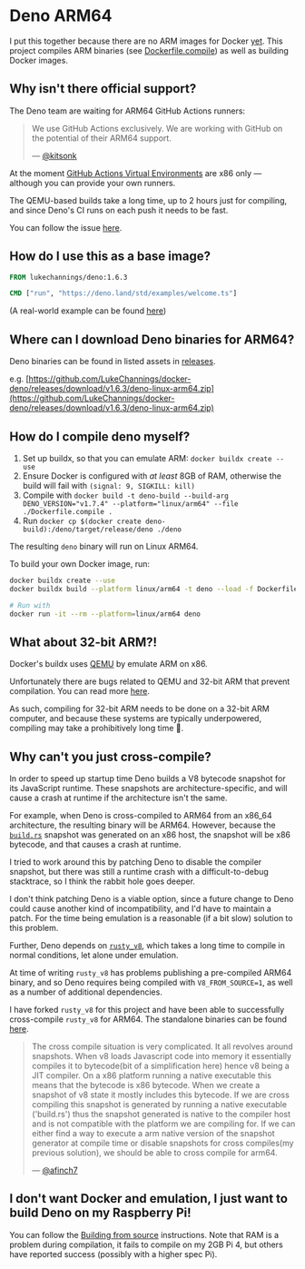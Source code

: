 # Deno ARM64

I put this together because there are no ARM images for Docker [yet](https://github.com/denoland/deno/issues/1846#issuecomment-725165778).
This project compiles ARM binaries (see [Dockerfile.compile](Dockerfile.compile)) as well as building Docker images.

## Why isn't there official support?

The Deno team are waiting for ARM64 GitHub Actions runners:

> We use GitHub Actions exclusively. We are working with GitHub on the potential of their ARM64 support.
> 
> &mdash; [@kitsonk](https://github.com/denoland/deno/issues/1846#issuecomment-725209062)

At the moment [GitHub Actions Virtual Environments](https://github.com/actions/virtual-environments) are x86 only &mdash; although you can provide your own runners.

The QEMU-based builds take a long time, up to 2 hours just for compiling, and since Deno's CI runs on each push it needs to be fast.

You can follow the issue [here](https://github.com/denoland/deno/issues/1846).

## How do I use this as a base image?

```Dockerfile
FROM lukechannings/deno:1.6.3

CMD ["run", "https://deno.land/std/examples/welcome.ts"]
```

(A real-world example can be found [here](https://github.com/LukeChannings/moviematch/blob/main/Dockerfile))

## Where can I download Deno binaries for ARM64?

Deno binaries can be found in listed assets in [releases](https://github.com/LukeChannings/docker-deno/releases).

e.g. [https://github.com/LukeChannings/docker-deno/releases/download/v1.6.3/deno-linux-arm64.zip](https://github.com/LukeChannings/docker-deno/releases/download/v1.6.3/deno-linux-arm64.zip)

## How do I compile deno myself?

1. Set up buildx, so that you can emulate ARM: `docker buildx create --use`
2. Ensure Docker is configured with *at least* 8GB of RAM, otherwise the build will fail with `(signal: 9, SIGKILL: kill)`
3. Compile with `docker build -t deno-build --build-arg DENO_VERSION="v1.7.4" --platform="linux/arm64" --file ./Dockerfile.compile .`
4. Run `docker cp $(docker create deno-build):/deno/target/release/deno ./deno`

The resulting `deno` binary will run on Linux ARM64.

To build your own Docker image, run:

```bash
docker buildx create --use
docker buildx build --platform linux/arm64 -t deno --load -f Dockerfile.standalone .

# Run with
docker run -it --rm --platform=linux/arm64 deno
```

## What about 32-bit ARM?!

Docker's buildx uses [QEMU](https://en.wikipedia.org/wiki/QEMU) by emulate ARM on x86.

Unfortunately there are bugs related to QEMU and 32-bit ARM that prevent compilation. 
You can read more [here](https://bugs.launchpad.net/qemu/+bug/1805913).

As such, compiling for 32-bit ARM needs to be done on a 32-bit ARM computer,
and because these systems are typically underpowered,
compiling may take a prohibitively long time 😬.

## Why can't you just cross-compile?

In order to speed up startup time Deno builds a V8 bytecode snapshot for its JavaScript runtime.
These snapshots are architecture-specific, and will cause a crash at runtime if the architecture isn't the same.

For example, when Deno is cross-compiled to ARM64 from an x86_64 architecture, the resulting binary will be ARM64.
However, because the [`build.rs`](https://github.com/denoland/deno/blob/master/cli/build.rs#L52) snapshot was generated on an x86 host, the snapshot will be x86 bytecode, and that causes a crash at runtime.

I tried to work around this by patching Deno to disable the compiler snapshot, but there was still a runtime crash with a difficult-to-debug stacktrace, so I think the rabbit hole goes deeper.

I don't think patching Deno is a viable option, since a future change to Deno could cause another kind of incompatibility, and I'd have to maintain a patch. For the time being emulation is a reasonable (if a bit slow) solution to this problem.

Further, Deno depends on [`rusty_v8`](https://github.com/denoland/rusty_v8), which takes a long time to compile in normal conditions, let alone under emulation.

At time of writing `rusty_v8` has problems publishing a pre-compiled ARM64 binary, and so Deno requires being compiled with `V8_FROM_SOURCE=1`, as well as a number of additional dependencies.

I have forked `rusty_v8` for this project and have been able to successfully cross-compile `rusty_v8` for ARM64. The standalone binaries can be found [here](https://github.com/lukechannings/rusty_v8/releases).


> The cross compile situation is very complicated. It all revolves around snapshots. When v8 loads Javascript code into memory it essentially compiles it to bytecode(bit of a simplification here) hence v8 being a JIT compiler. On a x86 platform running a native executable this means that the bytecode is x86 bytecode. When we create a snapshot of v8 state it mostly includes this bytecode. If we are cross compiling this snapshot is generated by running a native executable ('build.rs') thus the snapshot generated is native to the compiler host and is not compatible with the platform we are compiling for. If we can either find a way to execute a arm native version of the snapshot generator at compile time or disable snapshots for cross compiles(my previous solution), we should be able to cross compile for arm64.
> 
> &mdash; [@afinch7](https://github.com/denoland/deno/issues/4862#issuecomment-711110480)

## I don't want Docker and emulation, I just want to build Deno on my Raspberry Pi!

You can follow the [Building from source](https://deno.land/manual@v1.7.4/contributing/building_from_source) instructions.
Note that RAM is a problem during compilation, it fails to compile on my 2GB Pi 4, but others have reported success (possibly with a higher spec Pi).
